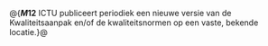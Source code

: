 @{**$M12$**
ICTU publiceert periodiek een nieuwe versie van de Kwaliteitsaanpak en/of de kwaliteitsnormen op een vaste, bekende locatie.}@
